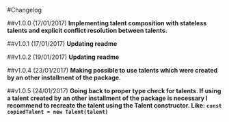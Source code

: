 #Changelog

##v1.0.0 (17/01/2017)
**Implementing talent composition with stateless talents and explicit conflict resolution between talents.**

##v1.0.1 (17/01/2017)
**Updating readme**

##v1.0.2 (19/01/2017)
**Updating readme**

##v1.0.4 (23/01/2017)
**Making possible to use talents which were created by an other installment of the package.**

##v1.0.5 (24/01/2017)
**Going back to proper type check for talents. If using a talent created by an other installment of the package is necessary I recommend to recreate the talent using the Talent constructor. Like: `const copiedTalent = new Talent(talent)`**